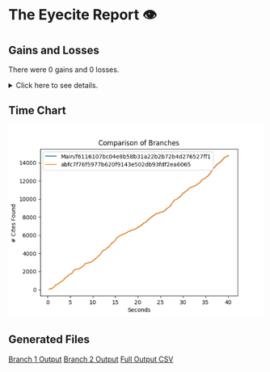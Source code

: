 # The Eyecite Report :eye:



Gains and Losses
---------
There were 0 gains and 0 losses.

<details>
<summary>Click here to see details.</summary>

|     id     |  Gain  |  Loss  |
| ---------- | ------ | ------ |


</details>



Time Chart
---------

![image](https://raw.githubusercontent.com/freelawproject/eyecite/artifacts/200/results/chart.png)


Generated Files
---------

[Branch 1 Output](https://raw.githubusercontent.com/freelawproject/eyecite/artifacts/200/results/f6116107bc04e8b58b31a22b2b72b4d276527ff1.json)
[Branch 2 Output](https://raw.githubusercontent.com/freelawproject/eyecite/artifacts/200/results/abfc7f76f5977b620f9143e502db93fdf2ea6065.json)
[Full Output CSV ](https://raw.githubusercontent.com/freelawproject/eyecite/artifacts/200/results/output.csv)
